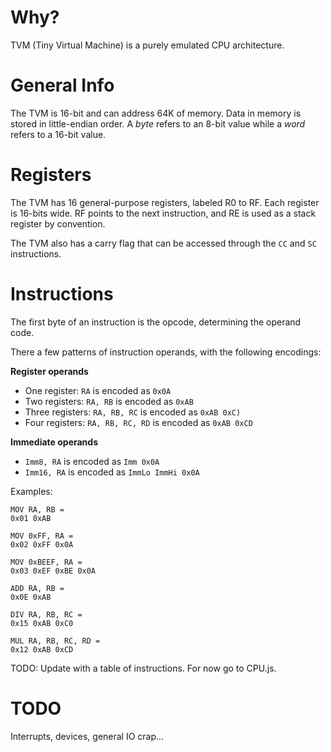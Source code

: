 # Why? 
TVM (Tiny Virtual Machine) is a purely emulated CPU architecture.

# General Info
The TVM is 16-bit and can address 64K of memory. Data in memory is stored in little-endian order. A *byte* refers to an 8-bit value while a *word* refers to a 16-bit value.

# Registers
The TVM has 16 general-purpose registers, labeled R0 to RF. Each register is 16-bits wide. RF points to the next instruction, and RE is used as a stack register by convention.

The TVM also has a carry flag that can be accessed through the `CC` and `SC` instructions.

# Instructions
The first byte of an instruction is the opcode, determining the operand code.

There a few patterns of instruction operands, with the following encodings:

**Register operands**

* One register: `RA` is encoded as `0x0A`
* Two registers:  `RA, RB` is encoded as `0xAB`
* Three registers: `RA, RB, RC` is encoded as `0xAB 0xC)`
* Four registers: `RA, RB, RC, RD` is encoded as `0xAB 0xCD`

**Immediate operands**

* `Imm8, RA` is encoded as `Imm 0x0A`
* `Imm16, RA` is encoded as `ImmLo ImmHi 0x0A`

Examples:

```
MOV RA, RB =
0x01 0xAB

MOV 0xFF, RA =
0x02 0xFF 0x0A

MOV 0xBEEF, RA =
0x03 0xEF 0xBE 0x0A

ADD RA, RB =
0x0E 0xAB

DIV RA, RB, RC =
0x15 0xAB 0xC0

MUL RA, RB, RC, RD =
0x12 0xAB 0xCD
```

TODO: Update with a table of instructions. For now go to CPU.js.

# TODO
Interrupts, devices, general IO crap...